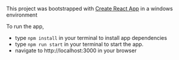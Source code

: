 This project was bootstrapped with [Create React App](https://github.com/facebookincubator/create-react-app) in a windows environment

To run the app,
- type ```npm install``` in your terminal to install app dependencies 
- type ```npm run start``` in your terminal to  start the app.
- navigate to http://localhost:3000 in your browser